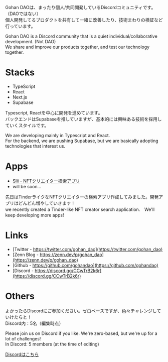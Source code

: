 Gohan DAOは、まったり個人/共同開発しているDiscordコミュニティです。（DAOではない）     
個人開発してるプロダクトを共有して一緒に改善したり、技術まわりの検証など行っています。

Gohan DAO is a Discord community that is a quiet individual/collaborative development. (Not DAO)       
We share and improve our products together, and test our technology together.

# Stacks
- TypeScript
- React
- Next.js
- Supabase

Typescript, Reactを中心に開発を進めています。  
バックエンドはSupabaseを推していますが、基本的には興味ある技術を採用していくスタイルです。

We are developing mainly in Typescript and React.  
For the backend, we are pushing Supabase, but we are basically adopting technologies that interest us.

# Apps
- [Slii - NFTクリエイター検索アプリ](https://slii.xyz)
- will be soon...

先日はTinderライクなNFTクリエイターの検索アプリ作成してみました。開発アプリはどんどん増やしていきます！  
we recently created a Tinder-like NFT creator search application.　We'll keep developing more apps!

# Links
- [Twitter - https://twitter.com/gohan_dao](https://twitter.com/gohan_dao)
- [Zenn Blog - https://zenn.dev/p/gohan_dao](https://zenn.dev/p/gohan_dao)
- [Github - https://github.com/gohandao](https://github.com/gohandao)
- [Discord - https://discord.gg/CCwTrB2k6r](https://discord.gg/CCwTrB2k6r)

# Others
よかったらDiscordにご参加ください。ゼロベースですが、色々チャレンジしていけたらと！  
Discord内：5名（編集時点）

Please join us on Discord if you like. We're zero-based, but we're up for a lot of challenges!  
In Discord: 5 members (at the time of editing)

[Discordはこちら](https://discord.gg/CCwTrB2k6r)
